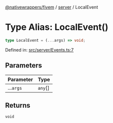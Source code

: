 [@nativewrappers/fivem](../../README.md) / [server](../README.md) / LocalEvent

# Type Alias: LocalEvent()

```ts
type LocalEvent = (...args) => void;
```

Defined in: [src/server/Events.ts:7](https://github.com/nativewrappers/nativewrappers/blob/84be26c83fecd998aefe2c41198ac733aa3abad7/src/server/Events.ts#L7)

## Parameters

| Parameter | Type |
| ------ | ------ |
| ...`args` | `any`[] |

## Returns

`void`

